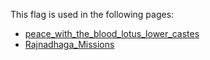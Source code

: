 This flag is used in the following pages:
 - [peace_with_the_blood_lotus_lower_castes](../events/peace_with_the_blood_lotus_lower_castes.md)
 - [Rajnadhaga_Missions](../missions/Rajnadhaga_Missions.md)
